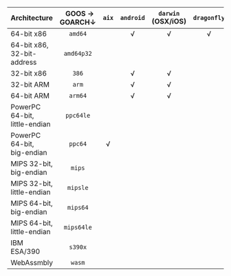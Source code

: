 |Architecture                    |&nbsp;&nbsp;GOOS →<br>GOARCH↓|`aix`|`android`|`darwin`<br>(OSX/iOS)|`dragonfly`|`freebsd`|`js`|`linux`|`nacl`|`netbsd`|`openbsd`|`plan9`|`solaris`|`windows`|
|:-------------------------------|:---------------------------:|:---:|:-------:|:-------------------:|:---------:|:-------:|:--:|:-----:|:----:|:------:|:-------:|:-----:|:-------:|:-------:|
|64-bit x86                      |`amd64`                      |     |√        |√                    |√          |√        |    |√      |      |√       |√        |√      |√        |√        |
|64-bit x86,<br>32-bit-address   |`amd64p32`                   |     |         |                     |           |         |    |       |√     |        |         |       |         |         |
|32-bit x86                      |`386`                        |     |√        |√                    |           |√        |    |√      |√     |√       |√        |√      |         |√        |
|32-bit ARM                      |`arm`                        |     |√        |√                    |           |√        |    |√      |√     |√       |√        |√      |         |√        |
|64-bit ARM                      |`arm64`                      |     |√        |√                    |           |         |    |√      |      |        |         |       |         |         |
|PowerPC 64-bit,<br>little-endian|`ppc64le`                    |     |         |                     |           |         |    |√      |      |        |         |       |         |         |
|PowerPC 64-bit,<br>big-endian   |`ppc64`                      |√    |         |                     |           |         |    |√      |      |        |         |       |         |         |
|MIPS 32-bit,<br>big-endian      |`mips`                       |     |         |                     |           |         |    |√      |      |        |         |       |         |         |
|MIPS 32-bit,<br>little-endian   |`mipsle`                     |     |         |                     |           |         |    |√      |      |        |         |       |         |         |
|MIPS 64-bit,<br>big-endian      |`mips64`                     |     |         |                     |           |         |    |√      |      |        |         |       |         |         |
|MIPS 64-bit,<br>little-endian   |`mips64le`                   |     |         |                     |           |         |    |√      |      |        |         |       |         |         |
|IBM ESA/390                     |`s390x`                      |     |         |                     |           |         |    |√      |      |        |         |       |         |         |
|WebAssmbly                      |`wasm`                       |     |         |                     |           |         |√   |       |      |        |         |       |         |         |
